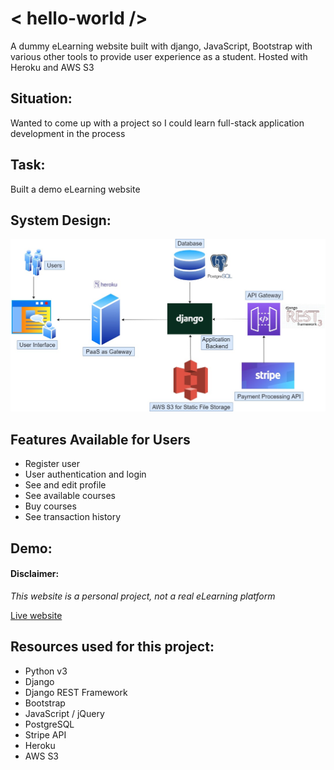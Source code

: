 # < hello-world />
A dummy eLearning website built with django, JavaScript, Bootstrap with various other tools to provide user experience as a student. Hosted with Heroku and AWS S3

## Situation:
Wanted to come up with a project so I could learn full-stack application development in the process

## Task:
Built a demo eLearning website

## System Design:
![drawing](https://github.com/shafin071/hello-world/blob/master/system_design.jpg)

## Features Available for Users
- Register user
- User authentication and login
- See and edit profile
- See available courses
- Buy courses
- See transaction history

## Demo:

#### Disclaimer: 
_This website is a personal project, not a real eLearning platform_

[Live website](https://shafin-elearning.herokuapp.com/)


## Resources used for this project:
* Python v3
* Django
* Django REST Framework
* Bootstrap
* JavaScript / jQuery
* PostgreSQL
* Stripe API
* Heroku
* AWS S3
